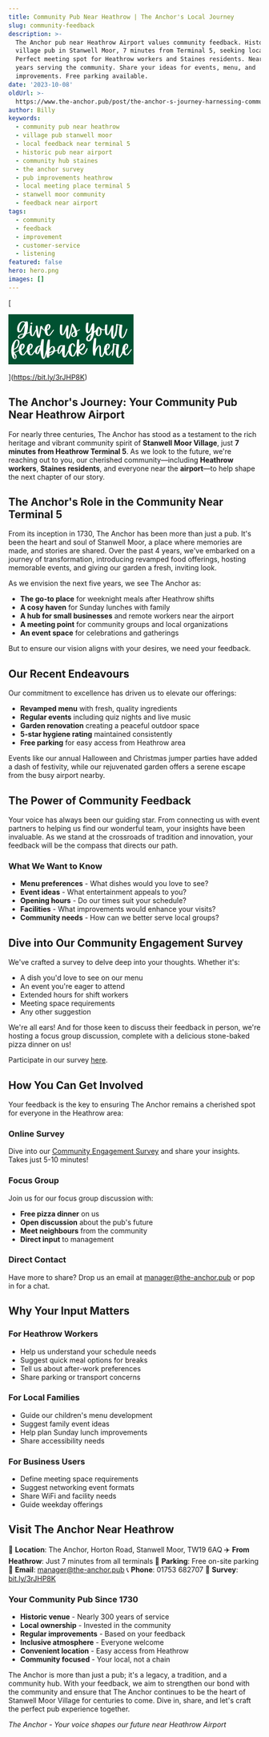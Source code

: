 ```yaml
---
title: Community Pub Near Heathrow | The Anchor's Local Journey
slug: community-feedback
description: >-
  The Anchor pub near Heathrow Airport values community feedback. Historic
  village pub in Stanwell Moor, 7 minutes from Terminal 5, seeking local input.
  Perfect meeting spot for Heathrow workers and Staines residents. Nearly 300
  years serving the community. Share your ideas for events, menu, and
  improvements. Free parking available.
date: '2023-10-08'
oldUrl: >-
  https://www.the-anchor.pub/post/the-anchor-s-journey-harnessing-community-feedback
author: Billy
keywords:
  - community pub near heathrow
  - village pub stanwell moor
  - local feedback near terminal 5
  - historic pub near airport
  - community hub staines
  - the anchor survey
  - pub improvements heathrow
  - local meeting place terminal 5
  - stanwell moor community
  - feedback near airport
tags:
  - community
  - feedback
  - improvement
  - customer-service
  - listening
featured: false
hero: hero.png
images: []
---
```


  

[

![the anchor s journey harnessing community feedback image](/content/blog/community-feedback/image-1.png)



](https://bit.ly/3rJHP8K)

## The Anchor's Journey: Your Community Pub Near Heathrow Airport

For nearly three centuries, The Anchor has stood as a testament to the rich heritage and vibrant community spirit of **Stanwell Moor Village**, just **7 minutes from Heathrow Terminal 5**. As we look to the future, we're reaching out to you, our cherished community—including **Heathrow workers**, **Staines residents**, and everyone near the **airport**—to help shape the next chapter of our story.

  

## The Anchor's Role in the Community Near Terminal 5

From its inception in 1730, The Anchor has been more than just a pub. It's been the heart and soul of Stanwell Moor, a place where memories are made, and stories are shared. Over the past 4 years, we've embarked on a journey of transformation, introducing revamped food offerings, hosting memorable events, and giving our garden a fresh, inviting look.

  

As we envision the next five years, we see The Anchor as:
- **The go-to place** for weeknight meals after Heathrow shifts
- **A cosy haven** for Sunday lunches with family
- **A hub for small businesses** and remote workers near the airport
- **A meeting point** for community groups and local organizations
- **An event space** for celebrations and gatherings

But to ensure our vision aligns with your desires, we need your feedback.

  

## Our Recent Endeavours

Our commitment to excellence has driven us to elevate our offerings:
- **Revamped menu** with fresh, quality ingredients
- **Regular events** including quiz nights and live music
- **Garden renovation** creating a peaceful outdoor space
- **5-star hygiene rating** maintained consistently
- **Free parking** for easy access from Heathrow area

Events like our annual Halloween and Christmas jumper parties have added a dash of festivity, while our rejuvenated garden offers a serene escape from the busy airport nearby.

  

## The Power of Community Feedback

Your voice has always been our guiding star. From connecting us with event partners to helping us find our wonderful team, your insights have been invaluable. As we stand at the crossroads of tradition and innovation, your feedback will be the compass that directs our path.

### What We Want to Know
- **Menu preferences** - What dishes would you love to see?
- **Event ideas** - What entertainment appeals to you?
- **Opening hours** - Do our times suit your schedule?
- **Facilities** - What improvements would enhance your visits?
- **Community needs** - How can we better serve local groups?

  

## Dive into Our Community Engagement Survey

We've crafted a survey to delve deep into your thoughts. Whether it's:
- A dish you'd love to see on our menu
- An event you're eager to attend
- Extended hours for shift workers
- Meeting space requirements
- Any other suggestion

We're all ears! And for those keen to discuss their feedback in person, we're hosting a focus group discussion, complete with a delicious stone-baked pizza dinner on us! 

Participate in our survey [here](https://bit.ly/3rJHP8K).

  

## How You Can Get Involved

Your feedback is the key to ensuring The Anchor remains a cherished spot for everyone in the Heathrow area:

### Online Survey
Dive into our [Community Engagement Survey](https://bit.ly/3rJHP8K) and share your insights. Takes just 5-10 minutes!

### Focus Group
Join us for our focus group discussion with:
- **Free pizza dinner** on us
- **Open discussion** about the pub's future
- **Meet neighbours** from the community
- **Direct input** to management

### Direct Contact
Have more to share? Drop us an email at [manager@the-anchor.pub](mailto:manager@the-anchor.pub) or pop in for a chat.

## Why Your Input Matters

### For Heathrow Workers
- Help us understand your schedule needs
- Suggest quick meal options for breaks
- Tell us about after-work preferences
- Share parking or transport concerns

### For Local Families
- Guide our children's menu development
- Suggest family event ideas
- Help plan Sunday lunch improvements
- Share accessibility needs

### For Business Users
- Define meeting space requirements
- Suggest networking event formats
- Share WiFi and facility needs
- Guide weekday offerings

## Visit The Anchor Near Heathrow

📍 **Location**: The Anchor, Horton Road, Stanwell Moor, TW19 6AQ
✈️ **From Heathrow**: Just 7 minutes from all terminals
🚗 **Parking**: Free on-site parking
📧 **Email**: manager@the-anchor.pub
📞 **Phone**: 01753 682707
🔗 **Survey**: [bit.ly/3rJHP8K](https://bit.ly/3rJHP8K)

### Your Community Pub Since 1730

- **Historic venue** - Nearly 300 years of service
- **Local ownership** - Invested in the community
- **Regular improvements** - Based on your feedback
- **Inclusive atmosphere** - Everyone welcome
- **Convenient location** - Easy access from Heathrow
- **Community focused** - Your local, not a chain

The Anchor is more than just a pub; it's a legacy, a tradition, and a community hub. With your feedback, we aim to strengthen our bond with the community and ensure that The Anchor continues to be the heart of Stanwell Moor Village for centuries to come. Dive in, share, and let's craft the perfect pub experience together.

*The Anchor - Your voice shapes our future near Heathrow Airport*
